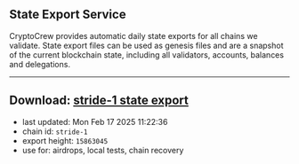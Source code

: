 ## State Export Service
CryptoCrew provides automatic daily state exports for all chains we validate. State export files can be used as genesis files and are a snapshot of the current blockchain state, including all validators, accounts, balances and delegations.

---
**Download: [stride-1 state export](https://dl-eu2.ccvalidators.com/SERVICE/stride/stride-1_export_15863045.json)**
---

- last updated: Mon Feb 17 2025 11:22:36
- chain id: `stride-1`
- export height: `15863045`
- use for: airdrops, local tests, chain recovery
